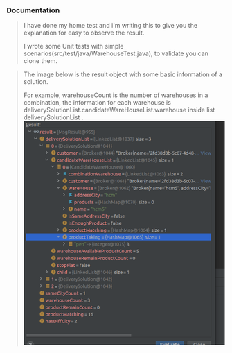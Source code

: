 ### Documentation
> I have done my home test and i'm writing this to give you the explanation for easy to observe the result.  
>
> I wrote some Unit tests with simple scenarios(src/test/java/WarehouseTest.java), to validate you can clone them.

> The image below is the result object with some basic information of a solution.
>
> For example, warehouseCount is the number of warehouses in a combination,
> the information for each warehouse is deliverySolutionList.candidateWareHouseList.warehouse inside list deliverySolutionList .
> ![image info](Screenshot.png)

